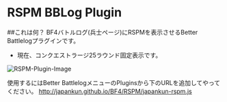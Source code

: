 RSPM BBLog Plugin
==================

##これは何？
BF4バトルログ(兵士ページ)にRSPMを表示させるBetter Battlelogプラグインです。

- 現在、コンクエストラージ25ラウンド固定表示です。

![RSPM-Plugin-Image](https://scejapankun.files.wordpress.com/2014/10/japankun-rspm-plugin.png)

使用するにはBetter BattlelogメニューのPluginsから下のURLを追加してやってください。
http://japankun.github.io/BF4/RSPM/japankun-rspm.js
